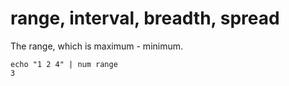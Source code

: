 # range, interval, breadth, spread

The range, which is maximum - minimum.

    echo "1 2 4" | num range
    3
